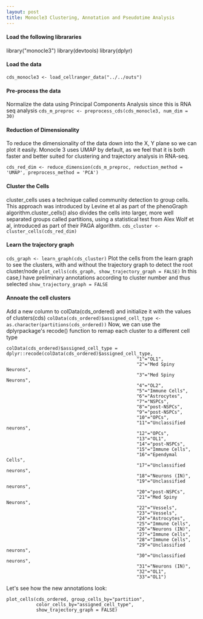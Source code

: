 ```yaml
---
layout: post
title: Monocle3 Clustering, Annotation and Pseudotime Analysis
---
```


#### Load the following librararies
library("monocle3")
library(devtools)
library(dplyr)


#### Load the data
```cds_monocle3 <- load_cellranger_data("../../outs")```
#### Pre-process the data
Normalize the data using Principal Components Analysis since this is RNA seq analysis
```cds_m_preproc <- preprocess_cds(cds_monocle3, num_dim = 30)```
#### Reduction of Dimensionality
To reduce the dimensionality of the data down into the X, Y plane so we can plot it easily.
Monocle 3 uses UMAP by default, as we feel that it is both faster and better suited for clustering and 
trajectory analysis in RNA-seq. 

```cds_red_dim <- reduce_dimension(cds_m_preproc, reduction_method = 'UMAP', preprocess_method = 'PCA')```
#### Cluster the Cells
cluster_cells uses a technique called community detection to group cells. This approach was introduced by Levine et al as part of the phenoGraph algorithm.cluster_cells() also divides the cells into larger, more well separated groups called partitions, using a statistical test from Alex Wolf et al, introduced as part of their PAGA algorithm.
```cds_cluster <- cluster_cells(cds_red_dim)```
#### Learn the trajectory graph
```cds_graph <- learn_graph(cds_cluster)```
Plot the cells from the learn graph to see the clusters, with and without the trajectory graph to detect the root cluster/node
```plot_cells(cds_graph, show_trajectory_graph = FALSE)```
In this case,I have preliminary annotations according to cluster number and thus selected ```show_trajectory_graph = FALSE```

#### Annoate the cell clusters
Add a new column to colData(cds_ordered) and initialize it with the values of clusters(cds)
```colData(cds_ordered)$assigned_cell_type <- as.character(partitions(cds_ordered))```
Now, we can use the dplyrpackage's recode() function to remap each cluster to a different cell type
```
colData(cds_ordered)$assigned_cell_type = dplyr::recode(colData(cds_ordered)$assigned_cell_type,
                                                "1"="OL1",
                                                "2"="Med Spiny Neurons",
                                                "3"="Med Spiny Neurons",
                                                "4"="OL2",
                                                "5"="Immune Cells",
                                                "6"="Astrocytes",
                                                "7"="NSPCs",
                                                "8"="post-NSPCs",
                                                "9"="post-NSPCs",
                                                "10"="OPCs",
                                                "11"="Unclassified neurons",
                                                "12"="OPCs",
                                                "13"="OL1",
                                                "14"="post-NSPCs",
                                                "15"="Immune Cells",
                                                "16"="Ependymal Cells",
                                                "17"="Unclassified neurons",
                                                "18"="Neurons (IN)",
                                                "19"="Unclassified neurons",
                                                "20"="post-NSPCs",
                                                "21"="Med Spiny Neurons",
                                                "22"="Vessels",
                                                "23"="Vessels",
                                                "24"="Astrocytes",
                                                "25"="Immune Cells",
                                                "26"="Neurons (IN)",
                                                "27"="Immune Cells",
                                                "28"="Immune Cells",
                                                "29"="Unclassified neurons",
                                                "30"="Unclassified neurons",
                                                "31"="Neurons (IN)",
                                                "32"="OL1",
                                                "33"="OL1")
```                                                
Let's see how the new annotations look:
```
plot_cells(cds_ordered, group_cells_by="partition", 
           color_cells_by="assigned_cell_type",           
           show_trajectory_graph = FALSE)
```
